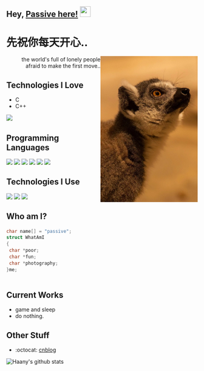 ## Hey, [Passive here!](https://www.youtube.com/channel/UCietjxpksncMdOUkycv5nqA)  <img src="https://media.giphy.com/media/hvRJCLFzcasrR4ia7z/giphy.gif" width="28px" height="28px">

<h1>先祝你每天开心..</h1> 

<img src = 'assets/IMG_2254.jpg' width="256" height="384" alt = 'Awesome Matrix Code' align='right'/>

<!--[![cnblog](https://img.shields.io/badge/-haanyali-blue?style=flat-square&logo=Linkedin&logoColor=white&link=https://www.linkedin.com/in/haany-ali)](https://www.cnblogs.com/passive/) [![Gmail Badge](https://img.shields.io/badge/-asterp04@gmail.com-c14438?style=flat-square&logo=Gmail&logoColor=white&link=mailto:asterp04@gmail.com)](mailto:asterp04@gmail.com) [![Youtube Channel](https://img.shields.io/badge/-The%20Broke%20Coder-c14438?style=flat-square&logo=Youtube&link=https://www.youtube.com/channel/UCietjxpksncMdOUkycv5nqA)](https://www.youtube.com/channel/UCietjxpksncMdOUkycv5nqA)
<p align="left"> <img src="https://komarev.com/ghpvc/?username=MarikIshtar007" alt="MarikIshtar007" /> </p>-->

<div style="text-align: right">the world's full of lonely people afraid to make the first move.. </div>

## Technologies I Love
* C
* C++

<img src = "https://camo.githubusercontent.com/326bf4b3be140c276753fadb8cf3d3d240bbcc6535e61b32849b0f72f62495fe/68747470733a2f2f36342e6d656469612e74756d626c722e636f6d2f65316631633937313233616532313765623733313530306535303265303038332f74756d626c725f6e39647863696b6d4955317163397a667a6f375f72315f3235302e676966">

## Programming Languages
<img src = 'https://github.com/MarikIshtar007/MarikIshtar007/blob/master/images/c-original.svg' width='30'/> <img src = 'https://github.com/MarikIshtar007/MarikIshtar007/blob/master/images/cpp.svg' width='30'/>  <img src = 'https://github.com/MarikIshtar007/MarikIshtar007/blob/master/images/html.svg' width='30'/> <img src='https://github.com/MarikIshtar007/MarikIshtar007/blob/master/images/java.svg' width='30'/> <img src = 'https://github.com/MarikIshtar007/MarikIshtar007/blob/master/images/js.svg' width='30'/> <img src = 'https://github.com/MarikIshtar007/MarikIshtar007/blob/master/images/php.svg' width='40'/>
 
 ## Technologies I Use
<img src = 'https://github.com/MarikIshtar007/MarikIshtar007/blob/master/images/android.svg' height='40'/>  <img src = 'https://github.com/MarikIshtar007/MarikIshtar007/blob/master/images/git.svg' width='30'/> <img src = 'https://github.com/MarikIshtar007/MarikIshtar007/blob/master/images/nodejs.svg' width='33'/> 
 ## Who am I?
 ```C
char name[] = "passive";
struct WhatAmI
{
  char *poor;
  char *fun;
  char *photography;
}me;
	
 ```
 
## Current Works
 * game and sleep
 * do nothing.
 
## Other Stuff
  - :octocat: [cnblog](https://www.cnblogs.com/passive/)

![Haany's github stats](https://github-readme-stats.vercel.app/api?username=pass1ve&show_icons=true&hide=[%22issues%22])
 
 
